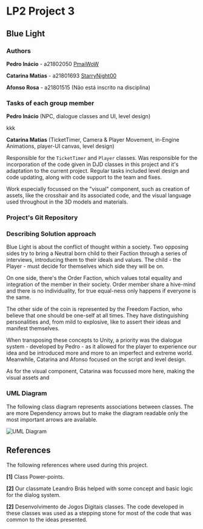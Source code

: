 # LP2 Project 3

## Blue Light

### Authors

**Pedro Inácio**    - a21802050 [PmaiWoW](https://github.com/PmaiWoW)

**Catarina Matias** - a21801693 [StarryNight00](https://github.com/StarryNight00)

**Afonso Rosa**     - a21801515 (Não está inscrito na disciplina)

### Tasks of each group member

**Pedro Inácio** (NPC, dialogue classes and UI, level design)

kkk

**Catarina Matias** (TicketTimer, Camera & Player Movement, in-Engine Animations, player-UI canvas, level design)

Responsible for the `TicketTimer` and `Player` classes. Was responsible for the incorporation of the code given in DJD classes in this project and it's adaptation to the current project. Regular tasks included level design and code updating, along with code support to the team and fixes.

Work especially focussed on the "visual" component, such as creation of assets, like the crosshair and its associated code, and the visual language used throughout in the 3D models and materials.

### Project's Git Repository

<???>

### Describing Solution approach

Blue Light is about the conflict of thought within a society. Two opposing sides try to bring a Neutral born child to their Faction through a series of interviews, introducing them to their ideals and values. The child - the Player - must decide for themselves which side they will be on.

On one side, there's the Order Faction, which values total equality and integration of the member in their society. Order member share a hive-mind and there is no individuality, for true equal-ness only happens if everyone is the same.

The other side of the coin is represented by the Freedom Faction, who believe that one should be one-self at all times. They have distinguishing personalities and, from mild to explosive, like to assert their ideas and manifest themselves.

When transposing these concepts to Unity, a priority was the dialogue system - developed by Pedro - as it allowed for the player to experience our idea and be introduced more and more to an imperfect and extreme world. Meanwhile, Catarina and Afonso focused on the script and level design.

As for the visual component, Catarina was focussed more here, making the visual assets and 

### UML Diagram

The following class diagram represents associations between classes. The are more Dependency arrows but to make the diagram readable only the most important arrows are available.

![UML Diagram](??)

## References

The following references where used during this project.

**[1]** Class Power-points.

**[2]** Our classmate Leandro Brás helped with some concept and basic logic for the dialog system.

**[2]** Desenvolvimento de Jogos Digitais classes. The code developed in these classes was used as a stepping stone for most of the code that was common to the ideas presented.
